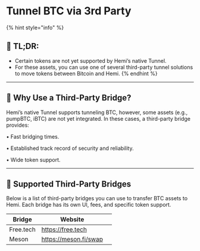 # Tunnel BTC via 3rd Party

{% hint style="info" %}
## 📜 **TL;DR:**

* Certain tokens are not yet supported by Hemi’s native Tunnel.&#x20;
* For these assets, you can use one of several third-party tunnel solutions to move tokens between Bitcoin and Hemi.
{% endhint %}

***

## 🔄 Why Use a Third-Party Bridge?

Hemi’s native Tunnel supports tunneling BTC, however, some assets (e.g., pumpBTC, iBTC) are not yet integrated. In these cases, a third-party bridge provides:

• Fast bridging times.

• Established track record of security and reliability.

• Wide token support.

***

## 🤝 Supported Third-Party Bridges

Below is a list of third-party bridges you can use to transfer BTC assets to Hemi. Each bridge has its own UI, fees, and specific token support.&#x20;

<table><thead><tr><th>Bridge</th><th>Website</th><th data-hidden></th></tr></thead><tbody><tr><td>Free.tech</td><td><a href="https://free.tech/">https://free.tech</a></td><td></td></tr><tr><td>Meson</td><td><a href="https://meson.fi/swap">https://meson.fi/swap</a></td><td></td></tr></tbody></table>
